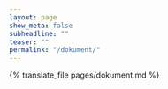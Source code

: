 ```yaml
---
layout: page
show_meta: false
subheadline: ""
teaser: ""
permalink: "/dokument/"
---
```


{% translate_file pages/dokument.md %}